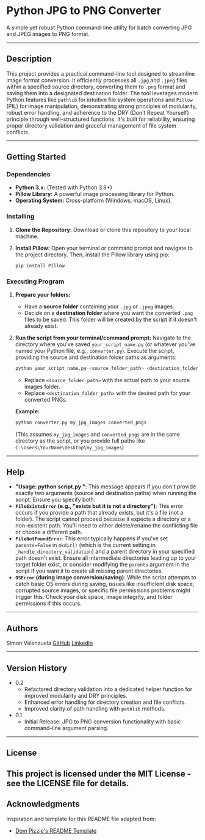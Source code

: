 # Python JPG to PNG Converter

A simple yet robust Python command-line utility for batch converting JPG and JPEG images to PNG format.

---

## Description

This project provides a practical command-line tool designed to streamline image format conversion. It efficiently processes all `.jpg` and `.jpeg` files within a specified source directory, converting them to `.png` format and saving them into a designated destination folder. The tool leverages modern Python features like `pathlib` for intuitive file system operations and `Pillow` (PIL) for image manipulation, demonstrating strong principles of modularity, robust error handling, and adherence to the DRY (Don't Repeat Yourself) principle through well-structured functions. It's built for reliability, ensuring proper directory validation and graceful management of file system conflicts.

---

## Getting Started

### Dependencies

* **Python 3.x:** (Tested with Python 3.8+)
* **Pillow Library:** A powerful image processing library for Python.
* **Operating System:** Cross-platform (Windows, macOS, Linux).

### Installing

1.  **Clone the Repository:**
    Download or clone this repository to your local machine.

2.  **Install Pillow:**
    Open your terminal or command prompt and navigate to the project directory. Then, install the Pillow library using pip:
    ```bash
    pip install Pillow
    ```

### Executing Program

1.  **Prepare your folders:**
    * Have a **source folder** containing your `.jpg` or `.jpeg` images.
    * Decide on a **destination folder** where you want the converted `.png` files to be saved. This folder will be created by the script if it doesn't already exist.

2.  **Run the script from your terminal/command prompt:**
    Navigate to the directory where you've saved `your_script_name.py` (or whatever you've named your Python file, e.g., `converter.py`).
    Execute the script, providing the source and destination folder paths as arguments:

    ```bash
    python your_script_name.py <source_folder_path> <destination_folder_path>
    ```
    * Replace `<source_folder_path>` with the actual path to your source images folder.
    * Replace `<destination_folder_path>` with the desired path for your converted PNGs.

    **Example:**
    ```bash
    python converter.py my_jpg_images converted_pngs
    ```
    (This assumes `my_jpg_images` and `converted_pngs` are in the same directory as the script, or you provide full paths like `C:\Users\YourName\Desktop\my_jpg_images`)

---

## Help

* **"Usage: python script.py <source folder> <destination folder>"**: This message appears if you don't provide exactly two arguments (source and destination paths) when running the script. Ensure you specify both.
* **`FileExistsError` (e.g., "exists but it is not a directory")**: This error occurs if you provide a path that already exists, but it's a file (not a folder). The script cannot proceed because it expects a directory or a non-existent path. You'll need to either delete/rename the conflicting file or choose a different path.
* **`FileNotFoundError`**: This error typically happens if you've set `parents=False` in `mkdir()` (which is the current setting in `_handle_directory_validation`) and a parent directory in your specified path doesn't exist. Ensure all intermediate directories leading up to your target folder exist, or consider modifying the `parents` argument in the script if you want it to create all missing parent directories.
* **`OSError` (during image conversion/saving)**: While the script attempts to catch basic OS errors during saving, issues like insufficient disk space, corrupted source images, or specific file permissions problems might trigger this. Check your disk space, image integrity, and folder permissions if this occurs.

---

## Authors

Simon Valenzuela 
[GitHub](https://github.com/CaptSV)
[LinkedIn](https://www.linkedin.com/in/simonrpvalenzuela/)

---

## Version History

* 0.2
    * Refactored directory validation into a dedicated helper function for improved modularity and DRY principles.
    * Enhanced error handling for directory creation and file conflicts.
    * Improved clarity of path handling with `pathlib` methods.
* 0.1
    * Initial Release: JPG to PNG conversion functionality with basic command-line argument parsing.

---

## License

This project is licensed under the MIT License - see the LICENSE file for details.
---

## Acknowledgments

Inspiration and template for this README file adapted from:
* [Dom Pizzie's README Template](https://gist.github.com/DomPizzie/7a5ff55ffa9081f2de27c315f5018afc)
